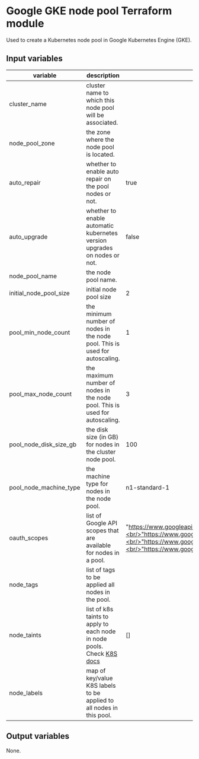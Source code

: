 # Google GKE node pool Terraform module

Used to create a Kubernetes node pool in Google Kubernetes Engine (GKE).


## Input variables

| variable               | description                                                                                                                                       | default       |
|------------------------|---------------------------------------------------------------------------------------------------------------------------------------------------|---------------|
| cluster_name           | cluster name to which this node pool will be associated.                                                                                          |               |
| node_pool_zone         | the zone where the node pool is located.                                                                                                          |               |
| auto_repair            | whether to enable auto repair on the pool nodes or not.                                                                                           | true          |
| auto_upgrade           | whether to enable automatic kubernetes version upgrades on nodes or not.                                                                          | false         |
| node_pool_name         | the node pool name.                                                                                                                               |               |                                                                                                        | 2             |
| initial_node_pool_size | initial node pool size | 2
| pool_min_node_count    | the minimum number of nodes in the node pool. This is used for autoscaling.                                                                                                     | 1             |
| pool_max_node_count    | the maximum number of nodes in the node pool. This is used for autoscaling.                                                                                                     | 3             |
| pool_node_disk_size_gb | the disk size (in GB) for nodes in the cluster node pool.                                                                                         | 100           |
| pool_node_machine_type | the machine type for nodes in the node pool.                                                                                                      | n1-standard-1 |
| oauth_scopes           | list of Google API scopes that are available for nodes in a pool.  |  "https://www.googleapis.com/auth/compute",<br/>"https://www.googleapis.com/auth/devstorage.read_only",<br/>"https://www.googleapis.com/auth/logging.write",<br/>"https://www.googleapis.com/auth/monitoring" |
| node_tags              | list of tags to be applied all nodes in the pool.                                                                                                 |               |
| node_taints            | list of k8s taints to apply to each node in node pools. Check [K8S docs](https://kubernetes.io/docs/concepts/configuration/taint-and-toleration/) | []            |
| node_labels            | map of key/value K8S labels to be applied to all nodes in this pool.                                                                              |               |


## Output variables

None.